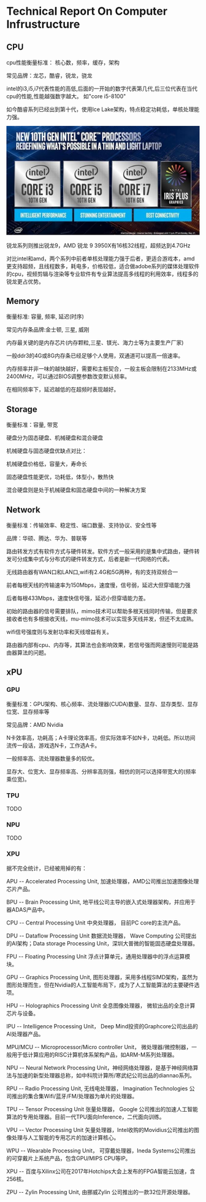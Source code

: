#  Technical Report On Computer Infrustructure

## CPU

cpu性能衡量标准： 核心数，频率，缓存，架构

常见品牌：龙芯，酷睿，锐龙，骁龙

intel的i3,i5,i7代表性能的高低,后面的一开始的数字代表第几代,后三位代表在当代cpu的性能,性能越强数字越大。
如"core i5-8100"

如今酷睿系列已经出到第十代，使用Ice Lake架构，特点稳定功耗低，单核处理能力强。

![](./img-wxr/1.jpeg)


锐龙系列则推出锐龙9，AMD 锐龙 9 3950X有16核32线程，超频达到4.7GHz

对比intel和amd，两个系列中前者单核处理能力强于后者，更适合游戏本，amd更支持超频，且线程数多，耗电多，价格较低，适合做adobe系列的媒体处理软件的cpu，视频剪辑与渲染等专业软件有专业算法提高多线程的利用效率，线程多的锐龙更占优势。

## Memory

衡量标准: 容量, 频率, 延迟(时序)

常见内存条品牌:金士顿, 三星, 威刚

内存最关键的是内存芯片(内存颗粒,三星、镁光、海力士等为主要生产厂家)

一般ddr3的4G或8G内存条已经足够个人使用，双通道可以提高一倍速率。

内存频率并非一味的越快越好，需要和主板契合，一般主板会限制在2133MHz或2400MHz，可以通过BIOS调整参数改变默认频率。

在相同频率下，延迟越低的在超频时表现越好。

## Storage

衡量标准：容量, 带宽

硬盘分为固态硬盘、机械硬盘和混合硬盘

机械硬盘与固态硬盘优缺点对比：

机械硬盘价格低，容量大，寿命长

固态硬盘性能更优，功耗低，体型小，散热快

混合硬盘则是处于机械硬盘和固态硬盘中间的一种解决方案

## Network

衡量标准：传输效率、稳定性、端口数量、支持协议、安全性等

品牌：华硕、腾达、华为、普联等

路由转发方式有软件方式与硬件转发。软件方式一般采用的是集中式路由，硬件转发可分成集中式与分布式的硬件转发方式，后者是新一代网络的代表。

无线路由器有WAN口和LAN口,wifi有2.4G和5G两种，有的支持双频合一

前者每根天线的传输速率为150Mbps，速度慢，信号弱，延迟大但穿墙能力强

后者每根433Mbps，速度快信号强，延迟小但穿墙能力差。

初始的路由器的信号需要排队，mimo技术可以帮助多根天线同时传输，但是要求接收者也有多根接收天线，mu-mimo技术可以实现多天线并发，但还不太成熟。

wifi信号强度则与发射功率和天线增益有关。

路由器内部有cpu、内存等，其算法也会影响效果，若信号强而网速慢则可能是路由器算法的问题。

## xPU

### GPU

衡量标准：GPU架构、核心频率、流处理器(CUDA)数量、显存、显存类型、显存位宽、显存频率等

常见品牌：AMD Nvidia

N卡效率高，功耗高；A卡理论效率高，但实际效率不如N卡，功耗低。所以坊间流传一段话，游戏选N卡，工作选A卡。

一般频率高、流处理器数量多的较优。

显存大、位宽大、显存频率高、分辨率高则强，相仿的则可以选择带宽大的(频率乘位宽)。

### TPU

TODO

### NPU

TODO

### XPU

据不完全统计，已经被用掉的有：

APU -- Accelerated Processing Unit, 加速处理器，AMD公司推出加速图像处理芯片产品。

BPU -- Brain Processing Unit, 地平线公司主导的嵌入式处理器架构，并应用于器ADAS产品中。

CPU -- Central Processing Unit 中央处理器， 目前PC core的主流产品。

DPU -- Dataflow Processing Unit 数据流处理器， Wave Computing 公司提出的AI架构；Data storage Processing Unit，深圳大普微的智能固态硬盘处理器。

FPU -- Floating Processing Unit 浮点计算单元，通用处理器中的浮点运算模块。

GPU -- Graphics Processing Unit, 图形处理器，采用多线程SIMD架构，虽然为图形处理而生，但在Nvidia的人工智能布局下，成为了人工智能算法的主要硬件选项。

HPU -- Holographics Processing Unit 全息图像处理器， 微软出品的全息计算芯片与设备。

IPU -- Intelligence Processing Unit， Deep Mind投资的Graphcore公司出品的AI处理器产品。

MPU/MCU -- Microprocessor/Micro controller Unit， 微处理器/微控制器，一般用于低计算应用的RISC计算机体系架构产品，如ARM-M系列处理器。

NPU -- Neural Network Processing Unit，神经网络处理器，是基于神经网络算法与加速的新型处理器总称，如中科院计算所/寒武纪公司出品的diannao系列。

RPU -- Radio Processing Unit, 无线电处理器， Imagination Technologies 公司推出的集合集Wifi/蓝牙/FM/处理器为单片的处理器。

TPU -- Tensor Processing Unit 张量处理器， Google 公司推出的加速人工智能算法的专用处理器。目前一代TPU面向Inference，二代面向训练。

VPU -- Vector Processing Unit 矢量处理器，Intel收购的Movidius公司推出的图像处理与人工智能的专用芯片的加速计算核心。

WPU -- Wearable Processing Unit， 可穿戴处理器，Ineda Systems公司推出的可穿戴片上系统产品，包含GPU/MIPS CPU等IP。

XPU -- 百度与Xilinx公司在2017年Hotchips大会上发布的FPGA智能云加速，含256核。

ZPU -- Zylin Processing Unit, 由挪威Zylin 公司推出的一款32位开源处理器。